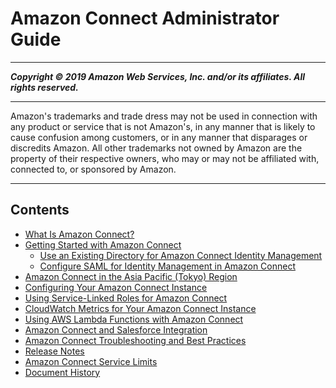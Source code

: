 # Amazon Connect Administrator Guide

-----
*****Copyright &copy; 2019 Amazon Web Services, Inc. and/or its affiliates. All rights reserved.*****

-----
Amazon's trademarks and trade dress may not be used in 
     connection with any product or service that is not Amazon's, 
     in any manner that is likely to cause confusion among customers, 
     or in any manner that disparages or discredits Amazon. All other 
     trademarks not owned by Amazon are the property of their respective
     owners, who may or may not be affiliated with, connected to, or 
     sponsored by Amazon.

-----
## Contents
+ [What Is Amazon Connect?](what-is-amazon-connect.md)
+ [Getting Started with Amazon Connect](gettingstarted.md)
   + [Use an Existing Directory for Amazon Connect Identity Management](directory-service.md)
   + [Configure SAML for Identity Management in Amazon Connect](configure-saml.md)
+ [Amazon Connect in the Asia Pacific (Tokyo) Region](connect-tokyo-region.md)
+ [Configuring Your Amazon Connect Instance](amazon-connect-instance.md)
+ [Using Service-Linked Roles for Amazon Connect](connect-slr.md)
+ [CloudWatch Metrics for Your Amazon Connect Instance](monitoring-cloudwatch.md)
+ [Using AWS Lambda Functions with Amazon Connect](connect-lambda-functions.md)
+ [Amazon Connect and Salesforce Integration](salesforce-integration.md)
+ [Amazon Connect Troubleshooting and Best Practices](troubleshooting.md)
+ [Release Notes](amazon-connect-release-notes.md)
+ [Amazon Connect Service Limits](amazon-connect-service-limits.md)
+ [Document History](doc-history.md)